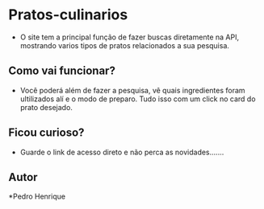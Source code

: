# Pratos-culinarios

* O site tem a principal função de fazer buscas diretamente na API, mostrando varios 
  tipos de pratos relacionados a sua pesquisa.

## Como vai funcionar?

* Você poderá além de fazer a pesquisa, vê quais ingredientes foram ultilizados alí e o modo de preparo.
  Tudo isso com um click no card do prato desejado.

## Ficou curioso?  
  
* Guarde o link de acesso direto e não perca as novidades.......
 
## Autor
 
*Pedro Henrique

